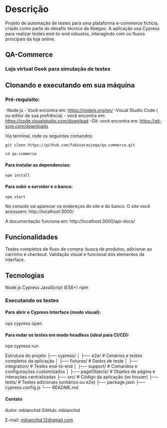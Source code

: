 # Descrição

Projeto de automação de testes para uma plataforma e-commerce fictícia, criado como parte do desafio técnico da Keegoo. A aplicação usa Cypress para realizar testes end-to-end robustos, interagindo com os fluxos principais da loja online.

## QA-Commerce

### Loja virtual Geek para simulação de testes 

## Clonando e executando em sua máquina

### Pré-requisito:

-Node.js - Você encontra em: https://nodejs.org/en/
-Visual Studio Code ( ou editor de sua prefrência) - você encontra em: https://code.visualstudio.com/download
-Git: você encontra em: https://git-scm.com/downloads

Via terminal, rode os seguintes comandos:
```  
git clone https://github.com/fabioaraujoqa/qa-commerce.git
```
```
cd qa-commerce
```

#### Para instalar as dependencias:
```
npm install 
```

#### Para subir o servidor e o banco:
```
npm start
```

No console vai aparecer os endereços do site e do banco. 
O site você acessaem: http://localhost:3000/

A documentação funciona em: http://localhost:3000/api-docs/


## Funcionalidades

Testes completos de fluxo de compra: busca de produtos, adicionar ao carrinho e checkout.
Validação visual e funcional dos elementos da interface.

## Tecnologias

Node.js
Cypress
JavaScript (ES6+)
npm

### Executando os testes

#### Para abrir o Cypress Interface (modo visual):

npx cypress open

#### Para rodar os testes em modo headless (ideal para CI/CD):

npx cypress run


Estrutura do projeto
├── cypress/
│   ├── e2e/                # Cenários e testes completos da aplicação
│   ├── fixtures/           # Dados de teste
│   ├── integration/        # Testes end-to-end
│   ├── support/            # Comandos e configurações customizados
│   ├── pageObjects/        # Objetos de página e interações centralizadas
├── src/                    # Código da aplicação (se houver)
├── tests/                  # Testes adicionais (unitários ou e2e)
├── package.json
├── cypress.config.js
└── README.md


#### Contato

Autor: mbianchid
GitHub: mbianchid

E-mail: mbianchid.12@gmail.com